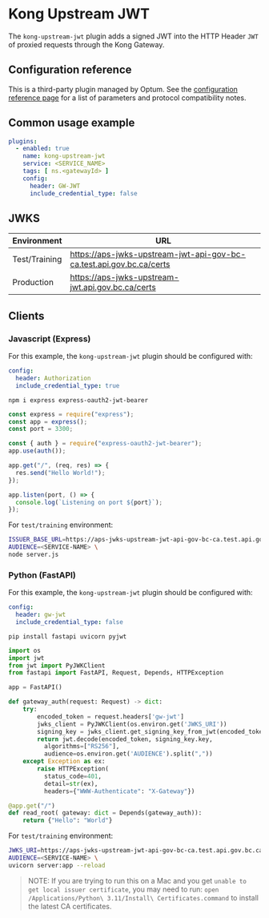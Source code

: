 # Kong Upstream JWT

The `kong-upstream-jwt` plugin adds a signed JWT into the HTTP Header `JWT` of
proxied requests through the Kong Gateway.

## Configuration reference

This is a third-party plugin managed by Optum. See the [configuration reference page](https://docs.konghq.com/hub/optum/kong-upstream-jwt)
for a list of parameters and protocol compatibility notes.

## Common usage example

```yaml
plugins:
  - enabled: true
    name: kong-upstream-jwt
    service: <SERVICE_NAME>
    tags: [ ns.<gatewayId> ]
    config:
      header: GW-JWT
      include_credential_type: false
```

## JWKS

| Environment   | URL                                                                  |
| ------------- | -------------------------------------------------------------------- |
| Test/Training | <https://aps-jwks-upstream-jwt-api-gov-bc-ca.test.api.gov.bc.ca/certs> |
| Production    | <https://aps-jwks-upstream-jwt.api.gov.bc.ca/certs>                    |

## Clients

### Javascript (Express)

For this example, the `kong-upstream-jwt` plugin should be configured with:

```yaml
config:
  header: Authorization
  include_credential_type: true
```

`npm i express express-oauth2-jwt-bearer`

```javascript
const express = require("express");
const app = express();
const port = 3300;

const { auth } = require("express-oauth2-jwt-bearer");
app.use(auth());

app.get("/", (req, res) => {
  res.send("Hello World!");
});

app.listen(port, () => {
  console.log(`Listening on port ${port}`);
});
```

For `test/training` environment:

```sh
ISSUER_BASE_URL=https://aps-jwks-upstream-jwt-api-gov-bc-ca.test.api.gov.bc.ca \
AUDIENCE=<SERVICE-NAME> \
node server.js
```

### Python (FastAPI)

For this example, the `kong-upstream-jwt` plugin should be configured with:

```yaml
config:
  header: gw-jwt
  include_credential_type: false
```

`pip install fastapi uvicorn pyjwt`

```python
import os
import jwt
from jwt import PyJWKClient
from fastapi import FastAPI, Request, Depends, HTTPException

app = FastAPI()

def gateway_auth(request: Request) -> dict:
    try:
        encoded_token = request.headers['gw-jwt']
        jwks_client = PyJWKClient(os.environ.get('JWKS_URI'))
        signing_key = jwks_client.get_signing_key_from_jwt(encoded_token)
        return jwt.decode(encoded_token, signing_key.key,
          algorithms=["RS256"],
          audience=os.environ.get('AUDIENCE').split(","))
    except Exception as ex:
        raise HTTPException(
          status_code=401,
          detail=str(ex),
          headers={"WWW-Authenticate": "X-Gateway"})

@app.get("/")
def read_root( gateway: dict = Depends(gateway_auth)):
    return {"Hello": "World"}
```

For `test/training` environment:

```sh
JWKS_URI=https://aps-jwks-upstream-jwt-api-gov-bc-ca.test.api.gov.bc.ca/certs \
AUDIENCE=<SERVICE-NAME> \
uvicorn server:app --reload
```

> NOTE: If you are trying to run this on a Mac and you get `unable to get local
> issuer certificate`, you may need to run: `open /Applications/Python\
> 3.11/Install\ Certificates.command` to install the latest CA certificates.
